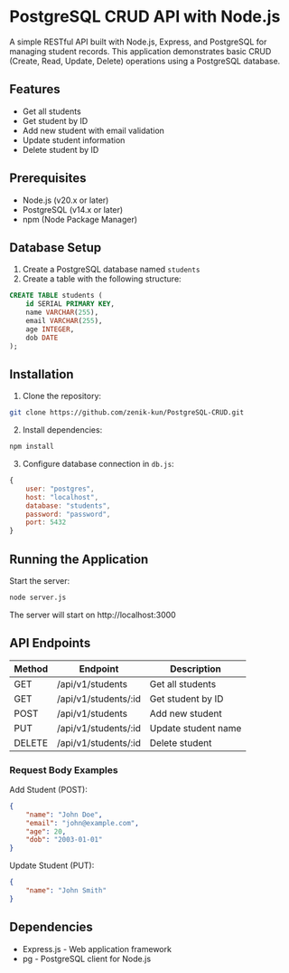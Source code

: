 # PostgreSQL CRUD API with Node.js

A simple RESTful API built with Node.js, Express, and PostgreSQL for managing student records. This application demonstrates basic CRUD (Create, Read, Update, Delete) operations using a PostgreSQL database.

## Features

- Get all students
- Get student by ID
- Add new student with email validation
- Update student information
- Delete student by ID

## Prerequisites

- Node.js (v20.x or later)
- PostgreSQL (v14.x or later)
- npm (Node Package Manager)

## Database Setup

1. Create a PostgreSQL database named `students`
2. Create a table with the following structure:

```sql
CREATE TABLE students (
    id SERIAL PRIMARY KEY,
    name VARCHAR(255),
    email VARCHAR(255),
    age INTEGER,
    dob DATE
);
```

## Installation

1. Clone the repository:
```bash
git clone https://github.com/zenik-kun/PostgreSQL-CRUD.git
```

2. Install dependencies:
```bash
npm install
```

3. Configure database connection in `db.js`:
```javascript
{
    user: "postgres",
    host: "localhost",
    database: "students",
    password: "password",
    port: 5432
}
```

## Running the Application

Start the server:
```bash
node server.js
```

The server will start on http://localhost:3000

## API Endpoints

| Method | Endpoint | Description |
|--------|----------|-------------|
| GET | /api/v1/students | Get all students |
| GET | /api/v1/students/:id | Get student by ID |
| POST | /api/v1/students | Add new student |
| PUT | /api/v1/students/:id | Update student name |
| DELETE | /api/v1/students/:id | Delete student |

### Request Body Examples

Add Student (POST):
```json
{
    "name": "John Doe",
    "email": "john@example.com",
    "age": 20,
    "dob": "2003-01-01"
}
```

Update Student (PUT):
```json
{
    "name": "John Smith"
}
```

## Dependencies

- Express.js - Web application framework
- pg - PostgreSQL client for Node.js
